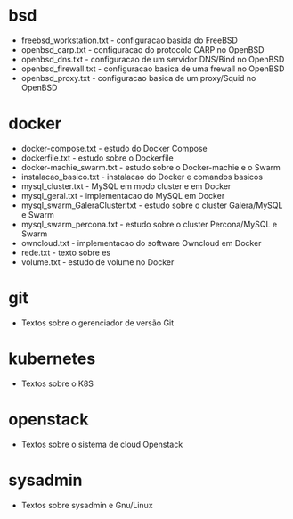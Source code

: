 # bsd
- freebsd_workstation.txt - configuracao basida do FreeBSD
- openbsd_carp.txt - configuracao do protocolo CARP no OpenBSD
- openbsd_dns.txt - configuracao de um servidor DNS/Bind no OpenBSD
- openbsd_firewall.txt - configuracao basica de uma frewall no OpenBSD
- openbsd_proxy.txt - configuracao basica de um proxy/Squid no OpenBSD

# docker
- docker-compose.txt - estudo do Docker Compose
- dockerfile.txt - estudo sobre o Dockerfile
- docker-machie_swarm.txt - estudo sobre o Docker-machie e o Swarm
- instalacao_basico.txt - instalacao do Docker e comandos basicos
- mysql_cluster.txt - MySQL em modo cluster e em Docker
- mysql_geral.txt - implementacao do MySQL em Docker
- mysql_swarm_GaleraCluster.txt - estudo sobre o cluster Galera/MySQL e Swarm
- mysql_swarm_percona.txt - estudo sobre o cluster Percona/MySQL e Swarm
- owncloud.txt - implementacao do software Owncloud em Docker
- rede.txt - texto sobre es
- volume.txt - estudo de volume no Docker

# git
- Textos sobre o gerenciador de versão Git

# kubernetes
- Textos sobre o K8S

# openstack
- Textos sobre o sistema de cloud Openstack

# sysadmin
- Textos sobre sysadmin e Gnu/Linux
